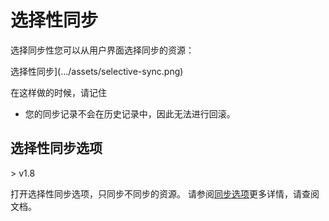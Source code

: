 <!-- TRANSLATED by md-translate -->
<!-- TRANSLATED by md-translate -->

# 选择性同步

选择同步性您可以从用户界面选择同步的资源：

选择性同步](.../assets/selective-sync.png)

在这样做的时候，请记住

* 您的同步记录不会在历史记录中，因此无法进行回滚。

## 选择性同步选项

&gt; v1.8

打开选择性同步选项，只同步不同步的资源。 请参阅[同步选项](sync-options.md#selective-sync)更多详情，请查阅文档。